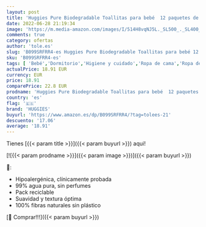 ```yaml
---
layout: post
title: 'Huggies Pure Biodegradable Toallitas para bebé  12 paquetes de 48 unidades  576 toallitas '
date: 2022-06-28 21:19:34
image: 'https://m.media-amazon.com/images/I/514H8vqNJ5L._SL500_._SL400_.jpg'
comments: true
category: ofertas
author: 'tole.es'
slug: 'B099SRFRR4-es Huggies Pure Biodegradable Toallitas para bebé 12 paquetes...'
sku: 'B099SRFRR4-es'
tags: [ 'Bebé','Dormitorio','Higiene y cuidado','Ropa de cama','Ropa de cama para capazos','Toallitas húmedas para bebé','Toallitas y accesorios para bebé','bebé','huggies','🇪🇸', ]
actualPrice: 18.91 EUR
currency: EUR
price: 18.91
comparePrice: 22.8 EUR
prodname: 'Huggies Pure Biodegradable Toallitas para bebé  12 paquetes de 48 unidades  576 toallitas '
country: 'es'
flag: '🇪🇸'
brand: 'HUGGIES'
buyurl: 'https://www.amazon.es/dp/B099SRFRR4/?tag=tolees-21'
descuento: '17.06'
average: '18.91'
---
```


Tienes [{{< param title >}}]({{< param buyurl >}}) aqui!

[![{{< param prodname >}}]({{< param image >}})]({{< param buyurl >}})

🔎:

- Hipoalergénica, clínicamente probada
- 99% agua pura, sin perfumes
- Pack reciclable
- Suavidad y textura óptima
- 100% fibras naturales sin plástico

[🛒 Comprar!!!]({{< param buyurl >}})
